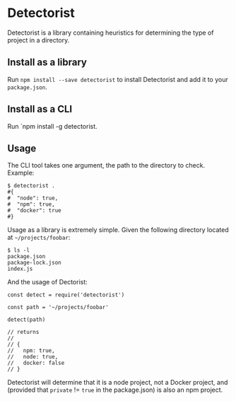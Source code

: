 # Detectorist

Detectorist is a library containing heuristics for determining the type of
project in a directory.

## Install as a library

Run `npm install --save detectorist` to install Detectorist and add it to your
`package.json`.

## Install as a CLI

Run `npm install -g detectorist.

## Usage

The CLI tool takes one argument, the path to the directory to check. Example:

```
$ detectorist .
#{
#  "node": true,
#  "npm": true,
#  "docker": true
#}
```

Usage  as a library is extremely simple. Given the following directory located at
`~/projects/foobar`:

```
$ ls -l
package.json
package-lock.json
index.js
```

And the usage of Dectorist:

```
const detect = require('detectorist')

const path = '~/projects/foobar'

detect(path)

// returns
//
// {
//   npm: true,
//   node: true,
//   docker: false
// }
```

Detectorist will determine that it is a node project, not a Docker project, and
(provided that `private` != `true` in the package.json) is also an npm project.

